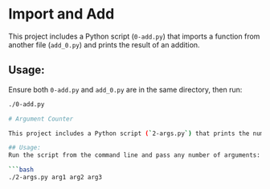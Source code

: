 # Import and Add

This project includes a Python script (`0-add.py`) that imports a function from another file (`add_0.py`) and prints the result of an addition.

## Usage:
Ensure both `0-add.py` and `add_0.py` are in the same directory, then run:

```bash
./0-add.py

# Argument Counter

This project includes a Python script (`2-args.py`) that prints the number of arguments passed to it and lists them with their positions.

## Usage:
Run the script from the command line and pass any number of arguments:

```bash
./2-args.py arg1 arg2 arg3

